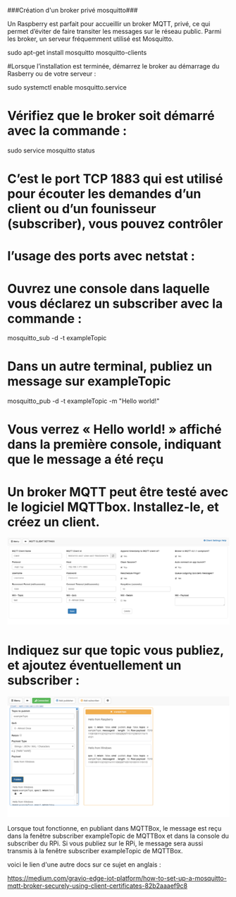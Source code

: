 
###Création d'un broker privé mosquitto###

Un Raspberry est parfait pour accueillir un broker MQTT, privé, ce qui permet d’éviter de faire transiter les messages sur le réseau public.
Parmi les broker, un serveur fréquemment utilisé est Mosquitto.


sudo apt-get install mosquitto mosquitto-clients

#Lorsque l’installation est terminée, démarrez le broker au démarrage du Rasberry ou de votre serveur :

sudo systemctl enable mosquitto.service

# Vérifiez que le broker soit démarré avec la commande :

sudo service mosquitto status

# C’est le port TCP 1883 qui est utilisé pour écouter les demandes d’un client ou d’un founisseur (subscriber), vous pouvez contrôler
# l’usage des ports avec netstat :

# Ouvrez une console dans laquelle vous déclarez un subscriber avec la commande :

mosquitto_sub -d -t exampleTopic

# Dans un autre terminal, publiez un message sur exampleTopic

mosquitto_pub -d -t exampleTopic -m "Hello world!"

# Vous verrez « Hello world! » affiché dans la première console, indiquant que le message a été reçu

# Un broker MQTT peut être testé avec le logiciel MQTTbox. Installez-le, et créez un client.

![Alt text](image-1.png)

# Indiquez sur que topic vous publiez, et ajoutez éventuellement un subscriber :
![Alt text](image-2.png)

Lorsque tout fonctionne, en publiant dans MQTTBox, le message est reçu dans la fenêtre subscriber exampleTopic de MQTTBox et dans la console du subscriber du RPi. Si vous publiez sur le RPi, le message sera aussi transmis à la fenêtre subscriber exampleTopic de MQTTBox.

voici le lien d'une autre docs sur ce sujet en anglais :

https://medium.com/gravio-edge-iot-platform/how-to-set-up-a-mosquitto-mqtt-broker-securely-using-client-certificates-82b2aaaef9c8
